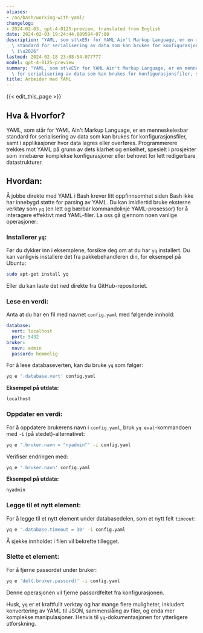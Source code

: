 ```yaml
---
aliases:
- /no/bash/working-with-yaml/
changelog:
- 2024-02-03, gpt-4-0125-preview, translated from English
date: 2024-02-03 19:24:44.809594-07:00
description: "YAML, som st\xE5r for YAML Ain't Markup Language, er en menneskelesbar\
  \ standard for serialisering av data som kan brukes for konfigurasjonsfiler, samt\
  \ i\u2026"
lastmod: 2024-02-18 23:08:54.077777
model: gpt-4-0125-preview
summary: "YAML, som st\xE5r for YAML Ain't Markup Language, er en menneskelesbar standard\
  \ for serialisering av data som kan brukes for konfigurasjonsfiler, samt i\u2026"
title: Arbeider med YAML
---
```


{{< edit_this_page >}}

## Hva & Hvorfor?

YAML, som står for YAML Ain't Markup Language, er en menneskelesbar standard for serialisering av data som kan brukes for konfigurasjonsfiler, samt i applikasjoner hvor data lagres eller overføres. Programmerere trekkes mot YAML på grunn av dets klarhet og enkelhet, spesielt i prosjekter som innebærer komplekse konfigurasjoner eller behovet for lett redigerbare datastrukturer.

## Hvordan:

Å jobbe direkte med YAML i Bash krever litt oppfinnsomhet siden Bash ikke har innebygd støtte for parsing av YAML. Du kan imidlertid bruke eksterne verktøy som `yq` (en lett og bærbar kommandolinje YAML-prosessor) for å interagere effektivt med YAML-filer. La oss gå gjennom noen vanlige operasjoner:

### Installerer `yq`:

Før du dykker inn i eksemplene, forsikre deg om at du har `yq` installert. Du kan vanligvis installere det fra pakkebehandleren din, for eksempel på Ubuntu:

```bash
sudo apt-get install yq
```

Eller du kan laste det ned direkte fra GitHub-repositoriet.

### Lese en verdi:

Anta at du har en fil med navnet `config.yaml` med følgende innhold:

```yaml
database:
  vert: localhost
  port: 5432
bruker:
  navn: admin
  passord: hemmelig
```

For å lese databaseverten, kan du bruke `yq` som følger:

```bash
yq e '.database.vert' config.yaml
```

**Eksempel på utdata:**

```
localhost
```

### Oppdater en verdi:

For å oppdatere brukerens navn i `config.yaml`, bruk `yq eval`-kommandoen med `-i` (på stedet)-alternativet:

```bash
yq e '.bruker.navn = "nyadmin"' -i config.yaml
```

Verifiser endringen med:

```bash
yq e '.bruker.navn' config.yaml
```

**Eksempel på utdata:**

```
nyadmin
```

### Legge til et nytt element:

For å legge til et nytt element under databasedelen, som et nytt felt `timeout`:

```bash
yq e '.database.timeout = 30' -i config.yaml
```

Å sjekke innholdet i filen vil bekrefte tillegget.

### Slette et element:

For å fjerne passordet under bruker:

```bash
yq e 'del(.bruker.passord)' -i config.yaml
```

Denne operasjonen vil fjerne passordfeltet fra konfigurasjonen.

Husk, `yq` er et kraftfullt verktøy og har mange flere muligheter, inkludert konvertering av YAML til JSON, sammenslåing av filer, og enda mer komplekse manipulasjoner. Henvis til `yq`-dokumentasjonen for ytterligere utforskning.
